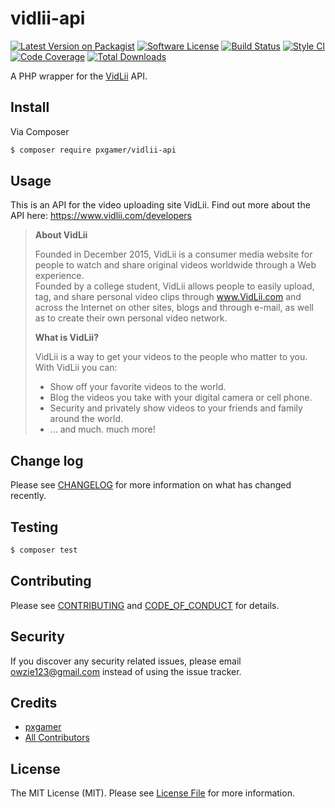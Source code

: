 # vidlii-api

[![Latest Version on Packagist][ico-version]][link-packagist]
[![Software License][ico-license]](LICENSE.md)
[![Build Status][ico-travis]][link-travis]
[![Style CI][ico-styleci]][link-styleci]
[![Code Coverage][ico-code-quality]][link-code-quality]
[![Total Downloads][ico-downloads]][link-downloads]

A PHP wrapper for the [VidLii] API.

## Install

Via Composer

``` bash
$ composer require pxgamer/vidlii-api
```

## Usage

This is an API for the video uploading site VidLii. Find out more about the API here: https://www.vidlii.com/developers

>__About VidLii__
>
>Founded in December 2015, VidLii is a consumer media website for people to watch and share original videos worldwide through a Web experience.  
>Founded by a college student, VidLii allows people to easily upload, tag, and share personal video clips through www.VidLii.com and across the Internet on other sites, blogs and through e-mail, as well as to create their own personal video network.  
>
>__What is VidLii?__
>
>VidLii is a way to get your videos to the people who matter to you. With VidLii you can:
>- Show off your favorite videos to the world.
>- Blog the videos you take with your digital camera or cell phone.
>- Security and privately show videos to your friends and family around the world.
>- ... and much. much more!

[VidLii]: https://www.vidlii.com

## Change log

Please see [CHANGELOG](CHANGELOG.md) for more information on what has changed recently.

## Testing

``` bash
$ composer test
```

## Contributing

Please see [CONTRIBUTING](CONTRIBUTING.md) and [CODE_OF_CONDUCT](CODE_OF_CONDUCT.md) for details.

## Security

If you discover any security related issues, please email owzie123@gmail.com instead of using the issue tracker.

## Credits

- [pxgamer][link-author]
- [All Contributors][link-contributors]

## License

The MIT License (MIT). Please see [License File](LICENSE.md) for more information.

[ico-version]: https://img.shields.io/packagist/v/pxgamer/vidlii-api.svg?style=flat-square
[ico-license]: https://img.shields.io/badge/license-MIT-brightgreen.svg?style=flat-square
[ico-travis]: https://img.shields.io/travis/pxgamer/vidlii-api/master.svg?style=flat-square
[ico-styleci]: https://styleci.io/repos/103409056/shield
[ico-code-quality]: https://img.shields.io/codecov/c/github/pxgamer/vidlii-api.svg?style=flat-square
[ico-downloads]: https://img.shields.io/packagist/dt/pxgamer/vidlii-api.svg?style=flat-square

[link-packagist]: https://packagist.org/packages/pxgamer/vidlii-api
[link-travis]: https://travis-ci.org/pxgamer/vidlii-api
[link-styleci]: https://styleci.io/repos/103409056
[link-code-quality]: https://codecov.io/gh/pxgamer/vidlii-api
[link-downloads]: https://packagist.org/packages/pxgamer/vidlii-api
[link-author]: https://github.com/pxgamer
[link-contributors]: ../../contributors
